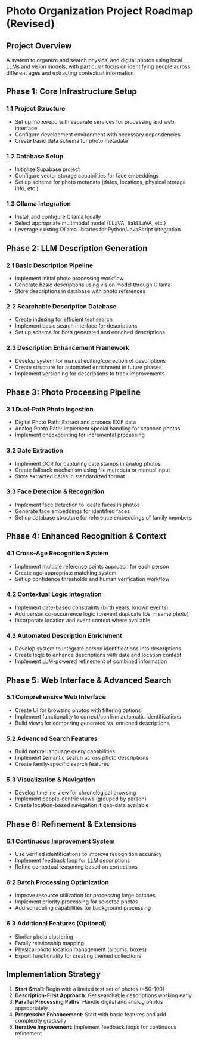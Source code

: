 # Photo Organization Project Roadmap (Revised)

## Project Overview
A system to organize and search physical and digital photos using local LLMs and vision models, with particular focus on identifying people across different ages and extracting contextual information.

## Phase 1: Core Infrastructure Setup

### 1.1 Project Structure
- Set up monorepo with separate services for processing and web interface
- Configure development environment with necessary dependencies
- Create basic data schema for photo metadata

### 1.2 Database Setup
- Initialize Supabase project
- Configure vector storage capabilities for face embeddings
- Set up schema for photo metadata (dates, locations, physical storage info, etc.)

### 1.3 Ollama Integration
- Install and configure Ollama locally
- Select appropriate multimodal model (LLaVA, BakLLaVA, etc.)
- Leverage existing Ollama libraries for Python/JavaScript integration

## Phase 2: LLM Description Generation

### 2.1 Basic Description Pipeline
- Implement initial photo processing workflow
- Generate basic descriptions using vision model through Ollama
- Store descriptions in database with photo references

### 2.2 Searchable Description Database
- Create indexing for efficient text search
- Implement basic search interface for descriptions
- Set up schema for both generated and enriched descriptions

### 2.3 Description Enhancement Framework
- Develop system for manual editing/correction of descriptions
- Create structure for automated enrichment in future phases
- Implement versioning for descriptions to track improvements

## Phase 3: Photo Processing Pipeline

### 3.1 Dual-Path Photo Ingestion
- Digital Photo Path: Extract and process EXIF data
- Analog Photo Path: Implement special handling for scanned photos
- Implement checkpointing for incremental processing

### 3.2 Date Extraction
- Implement OCR for capturing date stamps in analog photos
- Create fallback mechanism using file metadata or manual input
- Store extracted dates in standardized format

### 3.3 Face Detection & Recognition
- Implement face detection to locate faces in photos
- Generate face embeddings for identified faces
- Set up database structure for reference embeddings of family members

## Phase 4: Enhanced Recognition & Context

### 4.1 Cross-Age Recognition System
- Implement multiple reference points approach for each person
- Create age-appropriate matching system
- Set up confidence thresholds and human verification workflow

### 4.2 Contextual Logic Integration
- Implement date-based constraints (birth years, known events)
- Add person co-occurrence logic (prevent duplicate IDs in same photo)
- Incorporate location and event context where available

### 4.3 Automated Description Enrichment
- Develop system to integrate person identifications into descriptions
- Create logic to enhance descriptions with date and location context
- Implement LLM-powered refinement of combined information

## Phase 5: Web Interface & Advanced Search

### 5.1 Comprehensive Web Interface
- Create UI for browsing photos with filtering options
- Implement functionality to correct/confirm automatic identifications
- Build views for comparing generated vs. enriched descriptions

### 5.2 Advanced Search Features
- Build natural language query capabilities
- Implement semantic search across photo descriptions
- Create family-specific search features

### 5.3 Visualization & Navigation
- Develop timeline view for chronological browsing
- Implement people-centric views (grouped by person)
- Create location-based navigation if geo-data available

## Phase 6: Refinement & Extensions

### 6.1 Continuous Improvement System
- Use verified identifications to improve recognition accuracy
- Implement feedback loop for LLM descriptions
- Refine contextual reasoning based on corrections

### 6.2 Batch Processing Optimization
- Improve resource utilization for processing large batches
- Implement priority processing for selected photos
- Add scheduling capabilities for background processing

### 6.3 Additional Features (Optional)
- Similar photo clustering
- Family relationship mapping
- Physical photo location management (albums, boxes)
- Export functionality for creating themed collections

## Implementation Strategy

1. **Start Small**: Begin with a limited test set of photos (~50-100)
2. **Description-First Approach**: Get searchable descriptions working early
3. **Parallel Processing Paths**: Handle digital and analog photos appropriately
4. **Progressive Enhancement**: Start with basic features and add complexity gradually
5. **Iterative Improvement**: Implement feedback loops for continuous refinement
